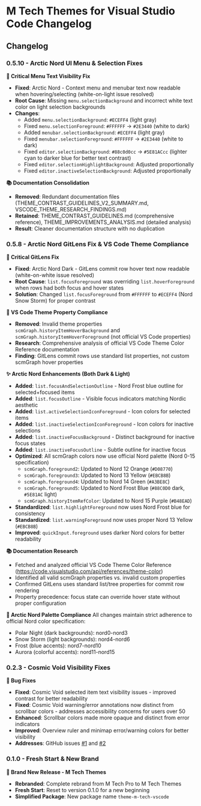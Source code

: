# M Tech Themes for Visual Studio Code Changelog

## Changelog

### 0.5.10 - Arctic Nord UI Menu & Selection Fixes

**🔧 Critical Menu Text Visibility Fix**
- **Fixed**: Arctic Nord - Context menu and menubar text now readable when hovering/selecting (white-on-light issue resolved)
- **Root Cause**: Missing `menu.selectionBackground` and incorrect white text color on light selection backgrounds
- **Changes**:
  - Added `menu.selectionBackground`: `#ECEFF4` (light gray)
  - Fixed `menu.selectionForeground`: `#FFFFFF` → `#2E3440` (white to dark)
  - Added `menubar.selectionBackground`: `#ECEFF4` (light gray)
  - Fixed `menubar.selectionForeground`: `#FFFFFF` → `#2E3440` (white to dark)
  - Fixed `editor.selectionBackground`: `#88c0d0cc` → `#5E81ACcc` (lighter cyan to darker blue for better text contrast)
  - Fixed `editor.selectionHighlightBackground`: Adjusted proportionally
  - Fixed `editor.inactiveSelectionBackground`: Adjusted proportionally

**📚 Documentation Consolidation**
- **Removed**: Redundant documentation files (THEME_CONTRAST_GUIDELINES_V2_SUMMARY.md, VSCODE_THEME_RESEARCH_FINDINGS.md)
- **Retained**: THEME_CONTRAST_GUIDELINES.md (comprehensive reference), THEME_IMPROVEMENTS_ANALYSIS.md (detailed analysis)
- **Result**: Cleaner documentation structure with no duplication

### 0.5.8 - Arctic Nord GitLens Fix & VS Code Theme Compliance

**🔧 Critical GitLens Fix**
- **Fixed**: Arctic Nord Dark - GitLens commit row hover text now readable (white-on-white issue resolved)
- **Root Cause**: `list.focusForeground` was overriding `list.hoverForeground` when rows had both focus and hover states
- **Solution**: Changed `list.focusForeground` from `#FFFFFF` to `#ECEFF4` (Nord Snow Storm) for proper contrast

**🎨 VS Code Theme Property Compliance**
- **Removed**: Invalid theme properties `scmGraph.historyItemHoverBackground` and `scmGraph.historyItemHoverForeground` (not official VS Code properties)
- **Research**: Comprehensive analysis of official VS Code Theme Color Reference documentation
- **Finding**: GitLens commit rows use standard list properties, not custom scmGraph hover properties

**✨ Arctic Nord Enhancements (Both Dark & Light)**
- **Added**: `list.focusAndSelectionOutline` - Nord Frost blue outline for selected+focused items
- **Added**: `list.focusOutline` - Visible focus indicators matching Nordic aesthetic
- **Added**: `list.activeSelectionIconForeground` - Icon colors for selected items
- **Added**: `list.inactiveSelectionIconForeground` - Icon colors for inactive selections
- **Added**: `list.inactiveFocusBackground` - Distinct background for inactive focus states
- **Added**: `list.inactiveFocusOutline` - Subtle outline for inactive focus
- **Optimized**: All scmGraph colors now use official Nord palette (Nord 0-15 specification)
  - `scmGraph.foreground2`: Updated to Nord 12 Orange (`#D08770`)
  - `scmGraph.foreground3`: Updated to Nord 13 Yellow (`#EBCB8B`)
  - `scmGraph.foreground4`: Updated to Nord 14 Green (`#A3BE8C`)
  - `scmGraph.foreground5`: Updated to Nord Frost Blue (`#88C0D0` dark, `#5E81AC` light)
  - `scmGraph.historyItemRefColor`: Updated to Nord 15 Purple (`#B48EAD`)
- **Standardized**: `list.highlightForeground` now uses Nord Frost blue for consistency
- **Standardized**: `list.warningForeground` now uses proper Nord 13 Yellow (`#EBCB8B`)
- **Improved**: `quickInput.foreground` uses darker Nord colors for better readability

**📚 Documentation Research**
- Fetched and analyzed official VS Code Theme Color Reference (https://code.visualstudio.com/api/references/theme-color)
- Identified all valid scmGraph properties vs. invalid custom properties
- Confirmed GitLens uses standard list/tree properties for commit row rendering
- Property precedence: focus state can override hover state without proper configuration

**🎯 Arctic Nord Palette Compliance**
All changes maintain strict adherence to official Nord color specification:
- Polar Night (dark backgrounds): nord0-nord3
- Snow Storm (light backgrounds): nord4-nord6
- Frost (blue accents): nord7-nord10
- Aurora (colorful accents): nord11-nord15

### 0.2.3 - Cosmic Void Visibility Fixes

**🔧 Bug Fixes**
- **Fixed**: Cosmic Void selected item text visibility issues - improved contrast for better readability
- **Fixed**: Cosmic Void warning/error annotations now distinct from scrollbar colors - addresses accessibility concerns for users over 50
- **Enhanced**: Scrollbar colors made more opaque and distinct from error indicators
- **Improved**: Overview ruler and minimap error/warning colors for better visibility
- **Addresses**: GitHub issues [#1](https://github.com/ChrisMcKee1/mtech-pro-vscode-themes/issues/1) and [#2](https://github.com/ChrisMcKee1/mtech-pro-vscode-themes/issues/2)

### 0.1.0 - Fresh Start & New Brand

**🚀 Brand New Release - M Tech Themes**
- **Rebranded**: Complete rebrand from M Tech Pro to M Tech Themes
- **Fresh Start**: Reset to version 0.1.0 for a new beginning
- **Simplified Package**: New package name `theme-m-tech-vscode`
